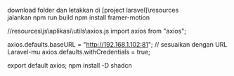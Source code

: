 download folder dan letakkan di [project laravel]\resources\
jalankan npm run build
npm install framer-motion




//resources\js\aplikasi\utils\axios.js
import axios from "axios";

axios.defaults.baseURL = "http://192.168.1.102:81"; // sesuaikan dengan URL Laravel-mu
axios.defaults.withCredentials = true;

export default axios;
npm install -D shadcn


